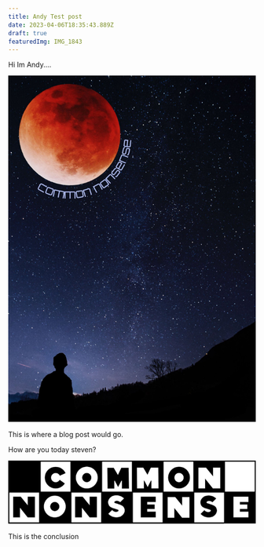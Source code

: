 ```yaml
---
title: Andy Test post
date: 2023-04-06T18:35:43.889Z
draft: true
featuredImg: IMG_1843
---
```

Hi Im Andy.... 



![The album art that never was](img_1843.jpg "Stars and Title")

This is where a blog post would go. 

How are you today steven?

![](img_2712.jpg "Common Network")

This is the conclusion